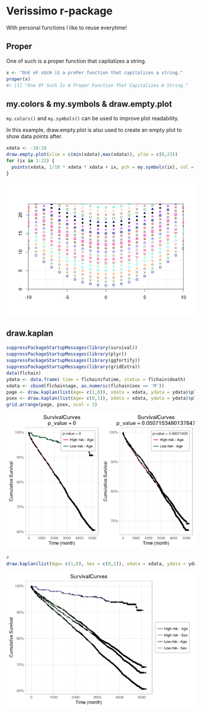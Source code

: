 
<!-- README.md is generated from README.Rmd. Please edit that file -->
Verissimo r-package
===================

With personal functions I like to reuse everytime!

Proper
------

One of such is a proper function that capitalizes a string.

``` r
x <- "OnE oF sUcH iS a proPer function that capitalizes a string."
proper(x)
#> [1] "One Of Such Is A Proper Function That Capitalizes A String."
```

my.colors & my.symbols & draw.empty.plot
----------------------------------------

`my.colors()` and `my.symbols()` can be used to improve plot readability.

In this example, draw.empty.plot is also used to create an empty plot to show data points after.

``` r
xdata <- -10:10
draw.empty.plot(xlim = c(min(xdata),max(xdata)), ylim = c(0,23))
for (ix in 1:22) {
  points(xdata, 1/10 * xdata * xdata + ix, pch = my.symbols(ix), col = my.colors(ix), cex = .9)
}
```

![](README-mycolors-1.png)

draw.kaplan
-----------

``` r
suppressPackageStartupMessages(library(survival))
suppressPackageStartupMessages(library(plyr))
suppressPackageStartupMessages(library(ggfortify))
suppressPackageStartupMessages(library(gridExtra))
data(flchain)
ydata <- data.frame( time = flchain$futime, status = flchain$death)
xdata <- cbind(flchain$age, as.numeric(flchain$sex == 'M'))
page <- draw.kaplan(list(Age= c(1,0)), xdata = xdata, ydata = ydata)$plot
psex <- draw.kaplan(list(Age= c(0,1)), xdata = xdata, ydata = ydata)$plot
grid.arrange(page, psex, ncol = 2)
```

![](README-draw.kaplan-1.png)

``` r
#
draw.kaplan(list(Age= c(1,0), Sex = c(0,1)), xdata = xdata, ydata = ydata)$plot
```

![](README-draw.kaplan-2.png)
